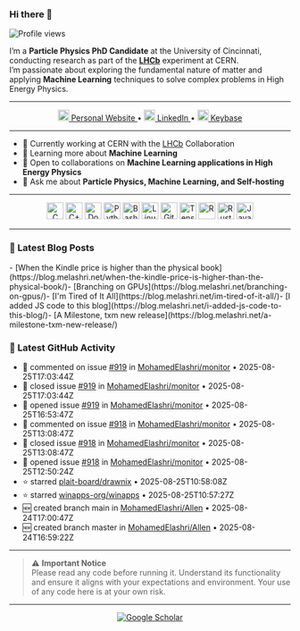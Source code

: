 ### Hi there 👋

<p align="left">
  <img src="https://komarev.com/ghpvc/?username=MohamedElashri&style=flat-square" alt="Profile views" />
</p>

I’m a **Particle Physics PhD Candidate** at the University of Cincinnati, conducting research as part of the **[LHCb](https://home.cern/science/experiments/lhcb)** experiment at CERN.  
I’m passionate about exploring the fundamental nature of matter and applying **Machine Learning** techniques to solve complex problems in High Energy Physics.

---

<p align="center">
  <a href="https://melashri.net/">
    <img src="https://img.icons8.com/color/48/000000/internet.png" height="20"/> Personal Website
  </a> •
  <a href="https://linkedin.com/in/elashri">
    <img src="https://img.icons8.com/color/48/000000/linkedin-circled.png" height="20"/> LinkedIn
  </a> •
  <a href="https://keybase.io/melashri">
    <img src="https://upload.wikimedia.org/wikipedia/commons/b/bb/Keybase_logo_official.svg" height="20"/> Keybase
  </a>
</p>

---

- 🔭 Currently working at CERN with the [LHCb](https://home.cern/science/experiments/lhcb) Collaboration  
- 🌱 Learning more about **Machine Learning**  
- 👯 Open to collaborations on **Machine Learning applications in High Energy Physics**  
- 💬 Ask me about **Particle Physics, Machine Learning, and Self-hosting**  

---


<div align="center">
  <img src="https://profilinator.rishav.dev/skills-assets/c-original.svg" alt="C" height="30" />
  <img src="https://profilinator.rishav.dev/skills-assets/cplusplus-original.svg" alt="C++" height="30" />
  <img src="https://profilinator.rishav.dev/skills-assets/docker-original-wordmark.svg" alt="Docker" height="30" />
  <img src="https://profilinator.rishav.dev/skills-assets/python-original.svg" alt="Python" height="30" />
  <img src="https://profilinator.rishav.dev/skills-assets/gnu_bash-icon.svg" alt="Bash" height="30" />
  <img src="https://profilinator.rishav.dev/skills-assets/linux-original.svg" alt="Linux" height="30" />
  <img src="https://profilinator.rishav.dev/skills-assets/git-scm-icon.svg" alt="Git" height="30" />
  <img src="https://profilinator.rishav.dev/skills-assets/tensorflow-icon.svg" alt="TensorFlow" height="30" />
  <img src="https://profilinator.rishav.dev/skills-assets/r.svg" alt="R" height="30" />
  <img src="https://profilinator.rishav.dev/skills-assets/rust-plain.svg" alt="Rust" height="30" />
  <img src="https://profilinator.rishav.dev/skills-assets/javascript-original.svg" alt="JavaScript" height="30" />
</div>

---

### 📌 Latest Blog Posts
<!-- BLOG-POST-LIST:START -->- [When the Kindle price is higher than the physical book](https://blog.melashri.net/when-the-kindle-price-is-higher-than-the-physical-book/)- [Branching on GPUs](https://blog.melashri.net/branching-on-gpus/)- [I&#39;m Tired of It All](https://blog.melashri.net/im-tired-of-it-all/)- [I added JS code to this blog](https://blog.melashri.net/i-added-js-code-to-this-blog/)- [A Milestone, txm new release](https://blog.melashri.net/a-milestone-txm-new-release/)<!-- BLOG-POST-LIST:END -->

### 📌 Latest GitHub Activity
<!-- ACTIVITY:START -->
- 💬 commented on issue [#919](https://github.com/MohamedElashri/monitor/issues/919) in [MohamedElashri/monitor](https://github.com/MohamedElashri/monitor) • 2025-08-25T17:03:44Z
- 🐛 closed issue [#919](https://github.com/MohamedElashri/monitor/issues/919) in [MohamedElashri/monitor](https://github.com/MohamedElashri/monitor) • 2025-08-25T17:03:44Z
- 🐛 opened issue [#919](https://github.com/MohamedElashri/monitor/issues/919) in [MohamedElashri/monitor](https://github.com/MohamedElashri/monitor) • 2025-08-25T16:53:47Z
- 💬 commented on issue [#918](https://github.com/MohamedElashri/monitor/issues/918) in [MohamedElashri/monitor](https://github.com/MohamedElashri/monitor) • 2025-08-25T13:08:47Z
- 🐛 closed issue [#918](https://github.com/MohamedElashri/monitor/issues/918) in [MohamedElashri/monitor](https://github.com/MohamedElashri/monitor) • 2025-08-25T13:08:47Z
- 🐛 opened issue [#918](https://github.com/MohamedElashri/monitor/issues/918) in [MohamedElashri/monitor](https://github.com/MohamedElashri/monitor) • 2025-08-25T12:50:24Z
- ⭐ starred [plait-board/drawnix](https://github.com/plait-board/drawnix) • 2025-08-25T10:58:08Z
- ⭐ starred [winapps-org/winapps](https://github.com/winapps-org/winapps) • 2025-08-25T10:57:27Z
- 🆕 created branch main in [MohamedElashri/Allen](https://github.com/MohamedElashri/Allen) • 2025-08-24T17:00:47Z
- 🆕 created branch master in [MohamedElashri/Allen](https://github.com/MohamedElashri/Allen) • 2025-08-24T16:59:22Z
<!-- ACTIVITY:END -->

---

> ⚠️ **Important Notice**  
> Please read any code before running it. Understand its functionality and ensure it aligns with your expectations and environment. Your use of any code here is at your own risk.

---

<p align="center">
  <a href="https://scholar.google.com/citations?user=XtPg3SIAAAAJ&hl=en">
    <img src="https://img.shields.io/badge/Google%20Scholar-Profile-blue?logo=google-scholar" alt="Google Scholar"/>
  </a>
</p>
